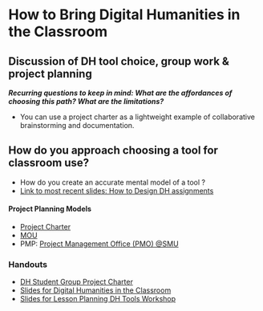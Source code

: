 # How to Bring Digital Humanities in the Classroom 
## Discussion of DH tool choice, group work & project planning

***Recurring questions to keep in mind: What are the affordances of choosing this path? What are the limitations?*** 
* You can use a project charter as a lightweight example of collaborative brainstorming and documentation.

## How do you approach choosing a tool for classroom use? 
* How do you create an accurate mental model of a tool ? 
* [Link to most recent slides: How to Design DH assignments](https://docs.google.com/presentation/d/1NfKpBmQ_zTgORmcaLemTEfF_obj16CVej2iebTTlgEc/edit)

#### Project Planning Models 

* [Project Charter](https://github.com/SouthernMethodistUniversity/intro/blob/master/sections/charters-handout.pdf) 
* [MOU](https://rc.library.uta.edu/uta-ir/handle/10106/25646)
* PMP: [Project Management Office (PMO) @SMU](https://www.smu.edu/OIT/Governance)

### Handouts
* [DH Student Group Project Charter](https://github.com/SouthernMethodistUniversity/dhclass/blob/master/sections/DHStudentGroupProjectCharter.pdf)
* [Slides for Digital Humanities in the Classroom](https://github.com/SouthernMethodistUniversity/dhclass/blob/master/sections/DigitalHumanitiesintheClassroom.pdf)
* [Slides for Lesson Planning DH Tools Workshop](https://github.com/SouthernMethodistUniversity/dhclass/blob/master/sections/SlidesLessonPlanningDHToolsWorkshop.pdf)
  
